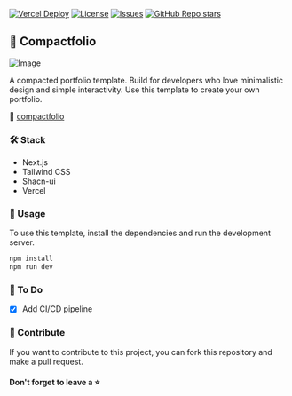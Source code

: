 [![Vercel Deploy](https://deploy-badge.vercel.app/vercel/msaf-compactfolio)](https://msaf-compactfolio.vercel.app)
[![License](https://img.shields.io/github/license/msafdev/compactfolio)](https://github.com/msafdev/compactfolio/blob/main/LICENSE.txt)
[![Issues](https://img.shields.io/github/issues/msafdev/compactfolio)](https://github.com/msafdev/compactfolio/issues)
[![GitHub Repo stars](https://img.shields.io/github/stars/msafdev/compactfolio?style=flat&color=yellow)](https://github.com/msafdev/compactfolio/stargazers)

## 🤏 Compactfolio

![Image](https://raw.githubusercontent.com/msafdev/compactfolio/main/public/cover.png)

A compacted portfolio template. Build for developers who love minimalistic design and simple interactivity. Use this template to create your own portfolio.

🔗 [compactfolio](https://compact.msaf.tech)

### 🛠️ Stack

- Next.js
- Tailwind CSS
- Shacn-ui
- Vercel

### 🚀 Usage

To use this template, install the dependencies and run the development server.

```bash
npm install
npm run dev
```

### 🚦 To Do

- [x] Add CI/CD pipeline

### 📝 Contribute

If you want to contribute to this project, you can fork this repository and make a pull request.

#### Don't forget to leave a ⭐️
